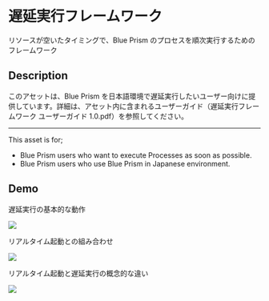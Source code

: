遅延実行フレームワーク
====
リソースが空いたタイミングで、Blue Prism のプロセスを順次実行するためのフレームワーク

## Description
このアセットは、Blue Prism を日本語環境で遅延実行したいユーザー向けに提供しています。詳細は、アセット内に含まれるユーザーガイド（遅延実行フレームワーク ユーザーガイド 1.0.pdf）を参照してください。
***
This asset is for;
* Blue Prism users who want to execute Processes as soon as possible.
* Blue Prism users who use Blue Prism in Japanese environment.

## Demo
遅延実行の基本的な動作

[![](https://img.youtube.com/vi/YzhQtZjiGPo/0.jpg)](https://www.youtube.com/watch?v=YzhQtZjiGPo)

リアルタイム起動との組み合わせ

[![](https://img.youtube.com/vi/lqeYM0DpN1k/0.jpg)](https://www.youtube.com/watch?v=lqeYM0DpN1k)

リアルタイム起動と遅延実行の概念的な違い

[![](https://img.youtube.com/vi/f0aC1thHO_k/0.jpg)](https://www.youtube.com/watch?v=f0aC1thHO_k)
